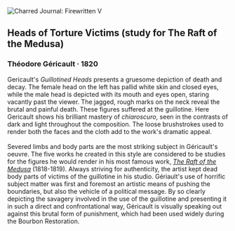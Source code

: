 <div class="artwork-of-the-day">
  <div class="container">
    <div class="img-wrapper">
      <img
        src="https://uploads2.wikiart.org/images/theodore-gericault/heads-of-torture-victims-study-for-the-raft-of-the-medusa.jpg!Large.jpg"
        alt="Charred Journal: Firewritten V" />
    </div>
    <div class="artwork-detail">
      <div class="artwork-origin"> 
        <h2 class="artwork-name">Heads of Torture Victims (study for The Raft of the Medusa)</h2>
        <h3 class="artist">
          Théodore Géricault
                    ·  1820
        </h3>
      </div>
      <p class="description">
        <span class="artwork-description-text ng-binding" ng-bind-html="viewModel.ArtworkOfTheDay.Description | unsafe">Gericault's <i>Guillotined Heads</i> presents a gruesome depiction of death and decay. The female head on the left has pallid white skin and closed eyes, while the male head is depicted with its mouth and eyes open, staring vacantly past the viewer. The jagged, rough marks on the neck reveal the brutal and painful death. These figures suffered at the guillotine. Here Gericault shows his brilliant mastery of <i>chiaroscuro</i>, seen in the contrasts of dark and light throughout the composition. The loose brushstrokes used to render both the faces and the cloth add to the work's dramatic appeal.<br><br>Severed limbs and body parts are the most striking subject in Géricault's oeuvre. The five works he created in this style are considered to be studies for the figures he would render in his most famous work, <a target="_blank" href="https://www.wikiart.org/en/theodore-gericault/the-raft-of-the-medusa-1819"><i>The Raft of the Medusa</i></a> (1818-1819). Always striving for authenticity, the artist kept dead body parts of victims of the guillotine in his studio. Gériault's use of horrific subject matter was first and foremost an artistic means of pushing the boundaries, but also the vehicle of a political message. By so clearly depicting the savagery involved in the use of the guillotine and presenting it in such a direct and confrontational way, Géricault is visually speaking out against this brutal form of punishment, which had been used widely during the Bourbon Restoration.</span>
                        <div class="text-shadow-container" ng-show="showShadow" style=""></div>
      </p>
    </div>
  </div>

</div>
